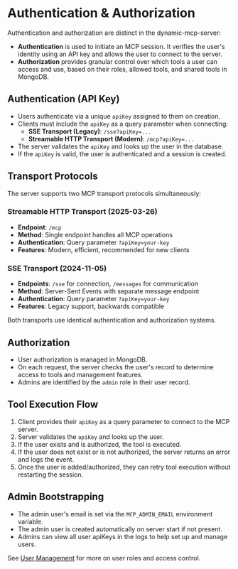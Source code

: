 # Authentication & Authorization

Authentication and authorization are distinct in the dynamic-mcp-server:

- **Authentication** is used to initiate an MCP session. It verifies the user's identity using an API key and allows the user to connect to the server.
- **Authorization** provides granular control over which tools a user can access and use, based on their roles, allowed tools, and shared tools in MongoDB.

## Authentication (API Key)

- Users authenticate via a unique `apiKey` assigned to them on creation.
- Clients must include the `apiKey` as a query parameter when connecting:
  - **SSE Transport (Legacy)**: `/sse?apiKey=...`
  - **Streamable HTTP Transport (Modern)**: `/mcp?apiKey=...`
- The server validates the `apiKey` and looks up the user in the database.
- If the `apiKey` is valid, the user is authenticated and a session is created.

## Transport Protocols

The server supports two MCP transport protocols simultaneously:

### Streamable HTTP Transport (2025-03-26)
- **Endpoint**: `/mcp`
- **Method**: Single endpoint handles all MCP operations
- **Authentication**: Query parameter `?apiKey=your-key`
- **Features**: Modern, efficient, recommended for new clients

### SSE Transport (2024-11-05)
- **Endpoints**: `/sse` for connection, `/messages` for communication
- **Method**: Server-Sent Events with separate message endpoint
- **Authentication**: Query parameter `?apiKey=your-key`
- **Features**: Legacy support, backwards compatible

Both transports use identical authentication and authorization systems.

## Authorization

- User authorization is managed in MongoDB.
- On each request, the server checks the user's record to determine access to tools and management features.
- Admins are identified by the `admin` role in their user record.

## Tool Execution Flow

1. Client provides their `apiKey` as a query parameter to connect to the MCP server.
2. Server validates the `apiKey` and looks up the user.
3. If the user exists and is authorized, the tool is executed.
4. If the user does not exist or is not authorized, the server returns an error and logs the event.
5. Once the user is added/authorized, they can retry tool execution without restarting the session.

## Admin Bootstrapping

- The admin user's email is set via the `MCP_ADMIN_EMAIL` environment variable.
- The admin user is created automatically on server start if not present.
- Admins can view all user apiKeys in the logs to help set up and manage users.

See [User Management](./user-management.md) for more on user roles and access control.
